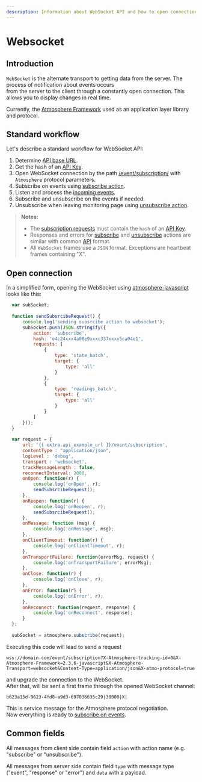 ```yaml
---
description: Information about WebSocket API and how to open connection.
---
```


# Websocket

## Introduction

`WebSocket` is the alternate transport to getting data from the server. The process of notification about events occurs\
from the server to the client through a constantly open connection. This allows you to display changes in real time.

Currently, the [Atmosphere Framework](https://github.com/Atmosphere) used as an application layer library and protocol.

## Standard workflow

Let's describe a standard workflow for WebSocket API:

1. Determine [API base URL](broken-reference).
2. Get the hash of an [API Key](../resources/commons/user-authentication/api-keys.md).
3. Open WebSocket connection by the path [/event/subscription/](subscription.md) with `Atmosphere` protocol parameters.
4. Subscribe on events using [subscribe action](subscription.md#subscribe-action).
5. Listen and process the [incoming events](events.md).
6. Subscribe and unsubscribe on the events if needed.
7. Unsubscribe when leaving monitoring page using [unsubscribe action](subscription.md#unsubscribe-action).

> **Notes:**
>
> * The [subscription requests](subscription.md) must contain the `hash` of an [API Key](../resources/commons/user-authentication/api-keys.md).
> * Responses and errors for [subscribe](subscription.md#subscribe-action) and [unsubscribe](subscription.md#unsubscribe-action) actions are similar with common [API](broken-reference) format.
> * All `WebSocket` frames use a `JSON` format. Exceptions are heartbeat frames containing "X".

## Open connection

In a simplified form, opening the WebSocket using [atmosphere-javascript](https://github.com/Atmosphere/atmosphere-javascript) looks like this:

```js
  var subSocket;
  
  function sendSubsrcibeRequest() {
      console.log('sending subsrcibe action to websocket');
      subSocket.push(JSON.stringify({
          action: 'subscribe',
          hash: 'e4c24xxx4a08e9xxxc337xxxx5ca04e1',
          requests: [
              {
                  type: 'state_batch',
                  target: {
                      type: 'all'
                  }
              },
              {
                  type: 'readings_batch',
                  target: {
                      type: 'all'
                  }
              }
          ]
      }));
  }
  
  var request = {
      url: '{{ extra.api_example_url }}/event/subscription',
      contentType : "application/json",
      logLevel : 'debug',
      transport : 'websocket',
      trackMessageLength : false,
      reconnectInterval: 2000,
      onOpen: function(r) {
          console.log('onOpen', r);
          sendSubsrcibeRequest();
      },
      onReopen: function(r) {
          console.log('onReopen', r);
          sendSubsrcibeRequest();
      },
      onMessage: function (msg) {
          console.log('onMessage', msg);
      },
      onClientTimeout: function(r) {
          console.log('onClientTimeout', r);
      },
      onTransportFailure: function(errorMsg, request) {
          console.log('onTransportFailure', errorMsg);
      },
      onClose: function(r) {
          console.log('onClose', r);
      },
      onError: function(r) {
          console.log('onError', r);
      },
      onReconnect: function(request, response) {
          console.log('onReconnect', response);
      }
  };
  
  subSocket = atmosphere.subscribe(request);
```

Executing this code will lead to send a request

```
wss://domain.com/event/subscription?X-Atmosphere-tracking-id=0&X-Atmosphere-Framework=2.3.6-javascript&X-Atmosphere-Transport=websocket&Content-Type=application/json&X-atmo-protocol=true
```

and upgrade the connection to the WebSocket.\
After that, will be sent a first frame through the opened WebSocket channel:

```
b623a15d-9623-4fd8-a9d3-697036635c29|30000|X|
```

This is service message for the Atmosphere protocol negotiation.\
Now everything is ready to [subscribe on events](subscription.md#subscribe-action).

## Common fields

All messages from client side contain field `action` with action name (e.g. "subscribe" or "unsubscribe").

All messages from server side contain field `type` with message type ("event", "response" or "error") and `data` with a payload.
